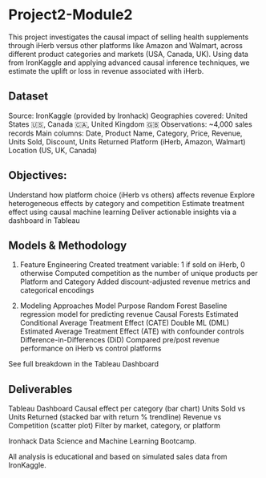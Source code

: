 # Project2-Module2
This project investigates the causal impact of selling health supplements through iHerb versus other platforms like Amazon and Walmart, across different product categories and markets (USA, Canada, UK). Using data from IronKaggle and applying advanced causal inference techniques, we estimate the uplift or loss in revenue associated with iHerb.

## Dataset
Source: IronKaggle (provided by Ironhack)
Geographies covered: United States 🇺🇸, Canada 🇨🇦, United Kingdom 🇬🇧
Observations: ~4,000 sales records
Main columns:
Date, Product Name, Category, Price, Revenue, Units Sold, Discount, Units Returned
Platform (iHerb, Amazon, Walmart)
Location (US, UK, Canada)


## Objectives:
Understand how platform choice (iHerb vs others) affects revenue
Explore heterogeneous effects by category and competition
Estimate treatment effect using causal machine learning
Deliver actionable insights via a dashboard in Tableau

## Models & Methodology
1. Feature Engineering
Created treatment variable: 1 if sold on iHerb, 0 otherwise
Computed competition as the number of unique products per Platform and Category
Added discount-adjusted revenue metrics and categorical encodings

2. Modeling Approaches
Model	Purpose
Random Forest	Baseline regression model for predicting revenue
Causal Forests	Estimated Conditional Average Treatment Effect (CATE)
Double ML (DML)	Estimated Average Treatment Effect (ATE) with confounder controls
Difference-in-Differences (DiD)	Compared pre/post revenue performance on iHerb vs control platforms

See full breakdown in the Tableau Dashboard

## Deliverables
Tableau Dashboard
Causal effect per category (bar chart)
Units Sold vs Units Returned (stacked bar with return % trendline)
Revenue vs Competition (scatter plot)
Filter by market, category, or platform

Ironhack Data Science and Machine Learning Bootcamp.

All analysis is educational and based on simulated sales data from IronKaggle.
